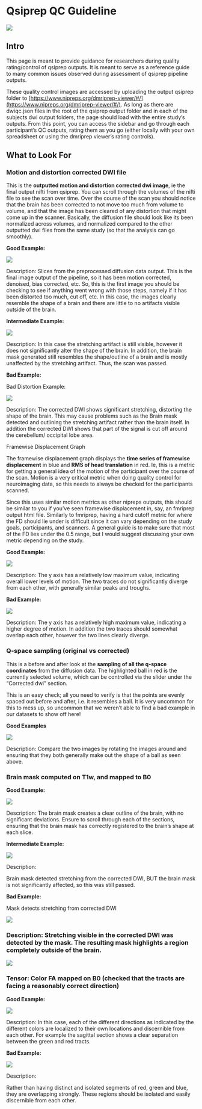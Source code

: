 # Qsiprep QC Guideline

![](../_images/qsiprep_qc_guide/image1.png)

## Intro

This page is meant to provide guidance for researchers during quality rating/control of qsiprep outputs. It is meant to serve as a reference guide to many common issues observed during assessment of qsiprep pipeline outputs.

These quality control images are accessed by uploading the output qsiprep folder to [https://www.nipreps.org/dmriprep-viewer/#/](https://www.nipreps.org/dmriprep-viewer/#/). As long as there are dwiqc.json files in the root of the qsiprep output folder and in each of the subjects dwi output folders, the page should load with the entire study’s outputs. From this point, you can access the sidebar and go through each participant’s QC outputs, rating them as you go (either locally with your own spreadsheet or using the dmriprep viewer’s rating controls).


## What to Look For


### Motion and distortion corrected DWI file

This is the **outputted motion and distortion corrected dwi image**, ie the final output nifti from qsiprep. You can scroll through the volumes of the nifti file to see the scan over time. Over the course of the scan you should notice that the brain has been corrected to not move too much from volume to volume, and that the image has been cleared of any distortion that might come up in the scanner. Basically, the diffusion file should look like its been normalized across volumes, and normalized compared to the other outputted dwi files from the same study (so that the analysis can go smoothly).

**Good Example:**


![](../_images/qsiprep_qc_guide/image6.png)


Description: Slices from the preprocessed diffusion data output. This is the final image output of the pipeline, so it has been motion corrected, denoised, bias corrected, etc. So, this is the first image you should be checking to see if anything went wrong with those steps, namely if it has been distorted too much, cut off, etc. In this case, the images clearly resemble the shape of a brain and there are little to no artifacts visible outside of the brain.

**Intermediate Example:**


![](../_images/qsiprep_qc_guide/image5.png)


Description: In this case the stretching artifact is still visible, however it does not significantly alter the shape of the brain. In addition, the brain mask generated still resembles the shape/outline of a brain and is mostly unaffected by the stretching artifact. Thus, the scan was passed. 

**Bad Example:**

Bad Distortion Example:


![](../_images/qsiprep_qc_guide/image6.png)

Description: The corrected DWI shows significant stretching, distorting the shape of the brain. This may cause problems such as the Brain mask detected and outlining the stretching artifact rather than the brain itself. In addition the corrected DWI shows that part of the signal is cut off around the cerebellum/ occipital lobe area.

Framewise Displacement Graph

The framewise displacement graph displays the **time series of framewise displacement** in blue and **RMS of head translation** in red. Ie, this is a metric for getting a general idea of the motion of the participant over the course of the scan. Motion is a very critical metric when doing quality control for neuroimaging data, so this needs to always be checked for the participants scanned.

Since this uses similar motion metrics as other nipreps outputs, this should be similar to you if you’ve seen framewise displacement in, say, an fmriprep output html file. Similarly to fmriprep, having a hard cutoff metric for where the FD should lie under is difficult since it can vary depending on the study goals, participants, and scanners. A general guide is to make sure that most of the FD lies under the 0.5 range, but I would suggest discussing your own metric depending on the study.

**Good Example:**


![](../_images/qsiprep_qc_guide/image3.png)


Description: The y axis has a relatively low maximum value, indicating overall lower levels of motion. The two traces do not significantly diverge from each other, with generally similar peaks and troughs. 

**Bad Example:**


![](../_images/qsiprep_qc_guide/image13.png)


Description: The y axis has a relatively high maximum value, indicating a higher degree of motion. In addition the two traces should somewhat overlap each other, however the two lines clearly diverge.


### Q-space sampling (original vs corrected)

This is a before and after look at the **sampling of all the q-space coordinates** from the diffusion data. The highlighted ball in red is the currently selected volume, which can be controlled via the slider under the “Corrected dwi” section. 

This is an easy check; all you need to verify is that the points are evenly spaced out before and after, i.e. it resembles a ball. It is very uncommon for this to mess up, so uncommon that we weren’t able to find a bad example in our datasets to show off here!

**Good Examples**


![](../_images/qsiprep_qc_guide/image7.png)

Description: Compare the two images by rotating the images around and ensuring that they both generally make out the shape of a ball as seen above. 


### Brain mask computed on T1w, and mapped to B0

**Good Example:**


![](../_images/qsiprep_qc_guide/image11.png)


Description: The brain mask creates a clear outline of the brain, with no significant deviations. Ensure to scroll through each of the sections, ensuring that the brain mask has correctly registered to the brain’s shape at each slice. 

**Intermediate Example:**


![](../_images/qsiprep_qc_guide/image4.png)


Description:

Brain mask detected stretching from the corrected DWI, BUT the brain mask is not significantly affected, so this was still passed.

**Bad Example:**

Mask detects stretching from corrected DWI



![](../_images/qsiprep_qc_guide/image9.png)



### Description: Stretching visible in the corrected DWI was detected by the mask. The resulting mask highlights a region completely outside of the brain.




![](../_images/qsiprep_qc_guide/image10.png)


### Tensor: Color FA mapped on B0 (checked that the tracts are facing a reasonably correct direction)

**Good Example:**



![](../_images/qsiprep_qc_guide/image2.png)


Description: In this case, each of the different directions as indicated by the different colors are localized to their own locations and discernible from each other. For example the sagittal section shows a clear separation between the green and red tracts. 

**Bad Example:**


![](../_images/qsiprep_qc_guide/image12.png)


Description:

Rather than having distinct and isolated segments of red, green and blue, they are overlapping strongly. These regions should be isolated and easily discernible from each other.
